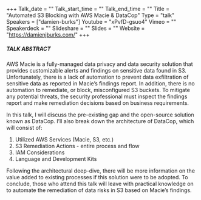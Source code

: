 +++
Talk_date = ""
Talk_start_time = ""
Talk_end_time = ""
Title = "Automated S3 Blocking with AWS Macie & DataCop"
Type = "talk"
Speakers = ["damien-burks"]
Youtube = "xPvfD-gsuo4"
Vimeo = ""
Speakerdeck = ""
Slideshare = ""
Slides = ""
Website = "https://damienjburks.com/"
+++

##### TALK ABSTRACT

AWS Macie is a fully-managed data privacy and data security solution that provides customizable alerts and findings on sensitive data found in S3. Unfortunately, there is a lack of automation to prevent data exfiltration of sensitive data as reported in Macie’s findings report. In addition, there is no automation to remediate, or block, misconfigured S3 buckets. To mitigate any potential threats, the security professional must inspect the findings report and make remediation decisions based on business requirements.

In this talk, I will discuss the pre-existing gap and the open-source solution known as DataCop. I’ll also break down the architecture of DataCop, which will consist of:

1. Utilized AWS Services (Macie, S3, etc.)
2. S3 Remediation Actions - entire process and flow
3. IAM Considerations
4. Language and Development Kits

Following the architectural deep-dive, there will be more information on the value added to existing processes if this solution were to be adopted. To conclude, those who attend this talk will leave with practical knowledge on to automate the remediation of data risks in S3 based on Macie’s findings.